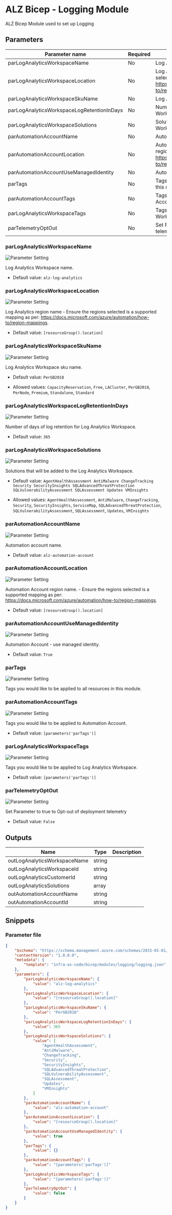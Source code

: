 # ALZ Bicep - Logging Module

ALZ Bicep Module used to set up Logging

## Parameters

Parameter name | Required | Description
-------------- | -------- | -----------
parLogAnalyticsWorkspaceName | No       | Log Analytics Workspace name.
parLogAnalyticsWorkspaceLocation | No       | Log Analytics region name - Ensure the regions selected is a supported mapping as per: https://docs.microsoft.com/azure/automation/how-to/region-mappings.
parLogAnalyticsWorkspaceSkuName | No       | Log Analytics Workspace sku name.
parLogAnalyticsWorkspaceLogRetentionInDays | No       | Number of days of log retention for Log Analytics Workspace.
parLogAnalyticsWorkspaceSolutions | No       | Solutions that will be added to the Log Analytics Workspace.
parAutomationAccountName | No       | Automation account name.
parAutomationAccountLocation | No       | Automation Account region name. - Ensure the regions selected is a supported mapping as per: https://docs.microsoft.com/azure/automation/how-to/region-mappings.
parAutomationAccountUseManagedIdentity | No       | Automation Account - use managed identity.
parTags        | No       | Tags you would like to be applied to all resources in this module.
parAutomationAccountTags | No       | Tags you would like to be applied to Automation Account.
parLogAnalyticsWorkspaceTags | No       | Tags you would like to be applied to Log Analytics Workspace.
parTelemetryOptOut | No       | Set Parameter to true to Opt-out of deployment telemetry

### parLogAnalyticsWorkspaceName

![Parameter Setting](https://img.shields.io/badge/parameter-optional-green?style=flat-square)

Log Analytics Workspace name.

- Default value: `alz-log-analytics`

### parLogAnalyticsWorkspaceLocation

![Parameter Setting](https://img.shields.io/badge/parameter-optional-green?style=flat-square)

Log Analytics region name - Ensure the regions selected is a supported mapping as per: https://docs.microsoft.com/azure/automation/how-to/region-mappings.

- Default value: `[resourceGroup().location]`

### parLogAnalyticsWorkspaceSkuName

![Parameter Setting](https://img.shields.io/badge/parameter-optional-green?style=flat-square)

Log Analytics Workspace sku name.

- Default value: `PerGB2018`

- Allowed values: `CapacityReservation`, `Free`, `LACluster`, `PerGB2018`, `PerNode`, `Premium`, `Standalone`, `Standard`

### parLogAnalyticsWorkspaceLogRetentionInDays

![Parameter Setting](https://img.shields.io/badge/parameter-optional-green?style=flat-square)

Number of days of log retention for Log Analytics Workspace.

- Default value: `365`

### parLogAnalyticsWorkspaceSolutions

![Parameter Setting](https://img.shields.io/badge/parameter-optional-green?style=flat-square)

Solutions that will be added to the Log Analytics Workspace.

- Default value: `AgentHealthAssessment AntiMalware ChangeTracking Security SecurityInsights SQLAdvancedThreatProtection SQLVulnerabilityAssessment SQLAssessment Updates VMInsights`

- Allowed values: `AgentHealthAssessment`, `AntiMalware`, `ChangeTracking`, `Security`, `SecurityInsights`, `ServiceMap`, `SQLAdvancedThreatProtection`, `SQLVulnerabilityAssessment`, `SQLAssessment`, `Updates`, `VMInsights`

### parAutomationAccountName

![Parameter Setting](https://img.shields.io/badge/parameter-optional-green?style=flat-square)

Automation account name.

- Default value: `alz-automation-account`

### parAutomationAccountLocation

![Parameter Setting](https://img.shields.io/badge/parameter-optional-green?style=flat-square)

Automation Account region name. - Ensure the regions selected is a supported mapping as per: https://docs.microsoft.com/azure/automation/how-to/region-mappings.

- Default value: `[resourceGroup().location]`

### parAutomationAccountUseManagedIdentity

![Parameter Setting](https://img.shields.io/badge/parameter-optional-green?style=flat-square)

Automation Account - use managed identity.

- Default value: `True`

### parTags

![Parameter Setting](https://img.shields.io/badge/parameter-optional-green?style=flat-square)

Tags you would like to be applied to all resources in this module.

### parAutomationAccountTags

![Parameter Setting](https://img.shields.io/badge/parameter-optional-green?style=flat-square)

Tags you would like to be applied to Automation Account.

- Default value: `[parameters('parTags')]`

### parLogAnalyticsWorkspaceTags

![Parameter Setting](https://img.shields.io/badge/parameter-optional-green?style=flat-square)

Tags you would like to be applied to Log Analytics Workspace.

- Default value: `[parameters('parTags')]`

### parTelemetryOptOut

![Parameter Setting](https://img.shields.io/badge/parameter-optional-green?style=flat-square)

Set Parameter to true to Opt-out of deployment telemetry

- Default value: `False`

## Outputs

Name | Type | Description
---- | ---- | -----------
outLogAnalyticsWorkspaceName | string |
outLogAnalyticsWorkspaceId | string |
outLogAnalyticsCustomerId | string |
outLogAnalyticsSolutions | array |
outAutomationAccountName | string |
outAutomationAccountId | string |

## Snippets

### Parameter file

```json
{
    "$schema": "https://schema.management.azure.com/schemas/2015-01-01/deploymentParameters.json#",
    "contentVersion": "1.0.0.0",
    "metadata": {
        "template": "infra-as-code/bicep/modules/logging/logging.json"
    },
    "parameters": {
        "parLogAnalyticsWorkspaceName": {
            "value": "alz-log-analytics"
        },
        "parLogAnalyticsWorkspaceLocation": {
            "value": "[resourceGroup().location]"
        },
        "parLogAnalyticsWorkspaceSkuName": {
            "value": "PerGB2018"
        },
        "parLogAnalyticsWorkspaceLogRetentionInDays": {
            "value": 365
        },
        "parLogAnalyticsWorkspaceSolutions": {
            "value": [
                "AgentHealthAssessment",
                "AntiMalware",
                "ChangeTracking",
                "Security",
                "SecurityInsights",
                "SQLAdvancedThreatProtection",
                "SQLVulnerabilityAssessment",
                "SQLAssessment",
                "Updates",
                "VMInsights"
            ]
        },
        "parAutomationAccountName": {
            "value": "alz-automation-account"
        },
        "parAutomationAccountLocation": {
            "value": "[resourceGroup().location]"
        },
        "parAutomationAccountUseManagedIdentity": {
            "value": true
        },
        "parTags": {
            "value": {}
        },
        "parAutomationAccountTags": {
            "value": "[parameters('parTags')]"
        },
        "parLogAnalyticsWorkspaceTags": {
            "value": "[parameters('parTags')]"
        },
        "parTelemetryOptOut": {
            "value": false
        }
    }
}
```
